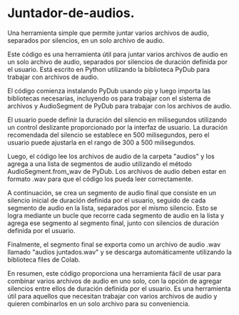# Juntador-de-audios.
Una herramienta simple que permite juntar varios archivos de audio, separados por silencios, en un solo archivo de audio.

Este código es una herramienta útil para juntar varios archivos de audio en un solo archivo de audio, separados por silencios de duración definida por el usuario. Está escrito en Python utilizando la biblioteca PyDub para trabajar con archivos de audio.

El código comienza instalando PyDub usando pip y luego importa las bibliotecas necesarias, incluyendo os para trabajar con el sistema de archivos y AudioSegment de PyDub para trabajar con los archivos de audio.

El usuario puede definir la duración del silencio en milisegundos utilizando un control deslizante proporcionado por la interfaz de usuario. La duración recomendada del silencio se establece en 500 milisegundos, pero el usuario puede ajustarla en el rango de 300 a 500 milisegundos.

Luego, el código lee los archivos de audio de la carpeta "audios" y los agrega a una lista de segmentos de audio utilizando el método AudioSegment.from_wav de PyDub. Los archivos de audio deben estar en formato .wav para que el código los pueda leer correctamente.

A continuación, se crea un segmento de audio final que consiste en un silencio inicial de duración definida por el usuario, seguido de cada segmento de audio en la lista, separados por el mismo silencio. Esto se logra mediante un bucle que recorre cada segmento de audio en la lista y agrega ese segmento al segmento final, junto con silencios de duración definida por el usuario.

Finalmente, el segmento final se exporta como un archivo de audio .wav llamado "audios juntados.wav" y se descarga automáticamente utilizando la biblioteca files de Colab.

En resumen, este código proporciona una herramienta fácil de usar para combinar varios archivos de audio en uno solo, con la opción de agregar silencios entre ellos de duración definida por el usuario. Es una herramienta útil para aquellos que necesitan trabajar con varios archivos de audio y quieren combinarlos en un solo archivo para su conveniencia.
